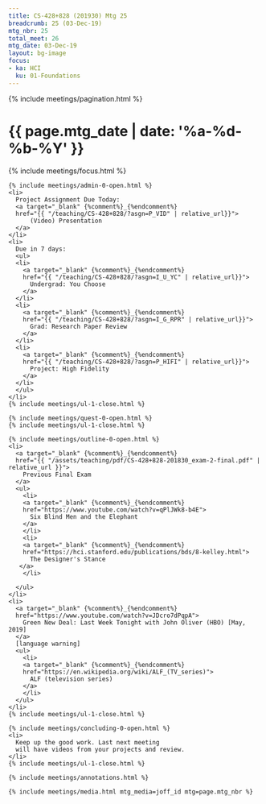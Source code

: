 ```yaml
---
title: CS-428+828 (201930) Mtg 25
breadcrumb: 25 (03-Dec-19)
mtg_nbr: 25
total_meet: 26
mtg_date: 03-Dec-19
layout: bg-image
focus:
- ka: HCI
  ku: 01-Foundations
---
```

{% include meetings/pagination.html %}
<div class="card">
  <h1 class="text-center card-header lightcthru">
    {{ page.mtg_date | date: '%a-%d-%b-%Y' }}
  </h1>
  <div class="card-body">
    {% include meetings/focus.html %}

    {% include meetings/admin-0-open.html %}
    <li>
      Project Assignment Due Today:
      <a target="_blank" {%comment%}_{%endcomment%}
      href="{{ "/teaching/CS-428+828/?asgn=P_VID" | relative_url}}">
          (Video) Presentation
      </a>
    </li>
    <li>
      Due in 7 days:
      <ul>
      <li>
        <a target="_blank" {%comment%}_{%endcomment%}
        href="{{ "/teaching/CS-428+828/?asgn=I_U_YC" | relative_url}}">
          Undergrad: You Choose
        </a>
      </li>
      <li>
        <a target="_blank" {%comment%}_{%endcomment%}
        href="{{ "/teaching/CS-428+828/?asgn=I_G_RPR" | relative_url}}">
          Grad: Research Paper Review
        </a>
      </li>
      <li>
        <a target="_blank" {%comment%}_{%endcomment%}
        href="{{ "/teaching/CS-428+828/?asgn=P_HIFI" | relative_url}}">
          Project: High Fidelity
        </a>
      </li>
      </ul>
    </li>
    {% include meetings/ul-1-close.html %}

    {% include meetings/quest-0-open.html %}
    {% include meetings/ul-1-close.html %}

    {% include meetings/outline-0-open.html %}
    <li>
      <a target="_blank" {%comment%}_{%endcomment%}
      href="{{ "/assets/teaching/pdf/CS-428+828-201830_exam-2-final.pdf" | relative_url }}">
        Previous Final Exam
      </a>
      <ul>
        <li>
        <a target="_blank" {%comment%}_{%endcomment%}
        href="https://www.youtube.com/watch?v=qPlJWk8-b4E">
          Six Blind Men and the Elephant
        </a>
        </li>
        <li>
        <a target="_blank" {%comment%}_{%endcomment%}
        href="https://hci.stanford.edu/publications/bds/8-kelley.html">
          The Designer's Stance
       </a>
        </li>

      </ul>
    </li>
    <li>
      <a target="_blank" {%comment%}_{%endcomment%}
      href="https://www.youtube.com/watch?v=JDcro7dPqpA">
        Green New Deal: Last Week Tonight with John Oliver (HBO) [May, 2019]
      </a>
      [language warning]
      <ul>
        <li>
        <a target="_blank" {%comment%}_{%endcomment%}
        href="https://en.wikipedia.org/wiki/ALF_(TV_series)">
          ALF (television series)
        </a>
        </li>
      </ul>
    </li>
    {% include meetings/ul-1-close.html %}

    {% include meetings/concluding-0-open.html %}
    <li>
      Keep up the good work. Last next meeting
      will have videos from your projects and review.
    </li>
    {% include meetings/ul-1-close.html %}

    {% include meetings/annotations.html %}

    {% include meetings/media.html mtg_media=joff_id mtg=page.mtg_nbr %}
